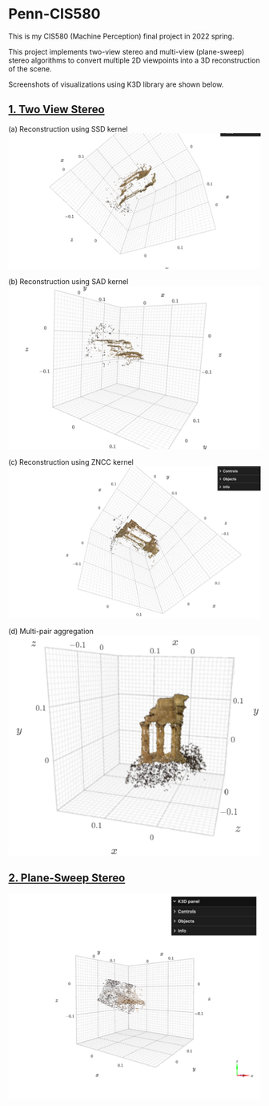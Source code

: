 # Penn-CIS580
This is my CIS580 (Machine Perception) final project in 2022 spring.

This project implements two-view stereo and multi-view (plane-sweep) stereo algorithms to convert multiple 2D viewpoints into a 3D reconstruction of the scene.

Screenshots of visualizations using K3D library are shown below.

## [1. Two View Stereo](https://github.com/yichengxia/Penn-CIS580/blob/main/two_view.ipynb)
(a) Reconstruction using SSD kernel
![SSD](images/SSD.png)

(b) Reconstruction using SAD kernel
![SAD](images/SAD.png)

(c) Reconstruction using ZNCC kernel
![SAD](images/ZNCC.png)

(d) Multi-pair aggregation
![pointcloud-1](images/pointcloud-1.png)

## [2. Plane-Sweep Stereo](https://github.com/yichengxia/Penn-CIS580/blob/main/plane_sweep.ipynb)
![pointcloud-2](images/pointcloud-2.png)
